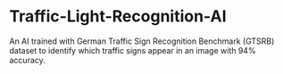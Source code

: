 # Traffic-Light-Recognition-AI
 An AI trained with German Traffic Sign Recognition Benchmark (GTSRB) dataset to identify which traffic signs appear in an image with 94% accuracy. 
